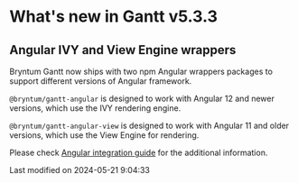 # What's new in Gantt v5.3.3

## Angular IVY and View Engine wrappers

Bryntum Gantt now ships with two npm Angular wrappers packages to support different versions of Angular framework.

`@bryntum/gantt-angular` is designed to work with Angular 12 and newer versions, which use the IVY rendering engine.

`@bryntum/gantt-angular-view` is designed to work with Angular 11 and older versions, which use the View Engine
for rendering.

Please check [Angular integration guide](#Gantt/guides/integration/angular/guide.md#ivy-and-view-engine-wrappers) for
the additional information.


<p class="last-modified">Last modified on 2024-05-21 9:04:33</p>